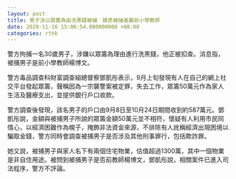 ```yaml
---
layout: post
title: 男子涉以眾籌為由洗黑錢被捕　據悉被捕者屬前小學教師
date: 2020-11-16 15:06:54.000000000 +08:00
categories: rthk
---
```


警方拘捕一名30歲男子，涉嫌以眾籌為理由進行洗黑錢，他正被扣查。消息指，被捕男子是前小學教師楊博文。

警方毒品調查科財富調查組總督察鄧凱彤表示，9月上旬發現有人在自己的網上社交平台發起眾籌，聲稱因為一宗襲警案被定罪，失去工作，眾籌50萬元作為家人生活及醫療支出，並提供銀行戶口收款。

警方調查後發現，該名男子的戶口由9月8日至10月24日期間收到約587萬元。鄧凱彤說，金額與被捕男子所說的眾籌金額50萬元並不相符，懷疑有人利用市民同情心，以經濟困難作為幌子，掩飾非法資金來源，不排除有人訛稱經濟出現困境以騙取金錢，警方同時會調查被捕男子是否涉及其他刑事罪行，包括欺詐罪。

她又說，被捕男子與家人名下有兩個住宅物業，估值超過1300萬，其中一個物業是非自住用途。被問到被捕男子是否前教師楊博文，鄧凱彤說，相關案件已進入司法程序，警方不評論。
